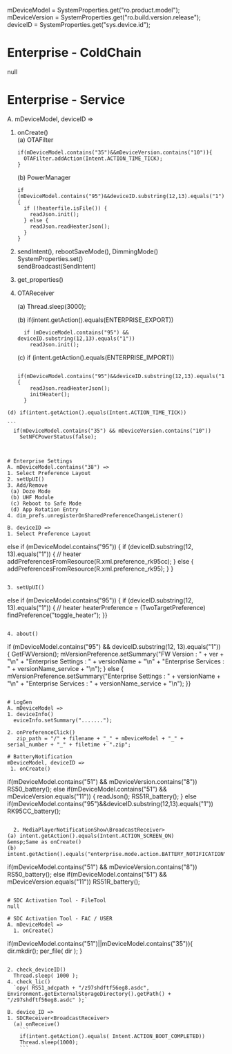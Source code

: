 mDeviceModel = SystemProperties.get("ro.product.model");  
mDeviceVersion = SystemProperties.get("ro.build.version.release");  
deviceID = SystemProperties.get("sys.device.id");  


# Enterprise - ColdChain
null

# Enterprise - Service
A. mDeviceModel, deviceID =>
1. onCreate()  
   (a) OTAFilter
   ```
   if(mDeviceModel.contains("35")&&mDeviceVersion.contains("10")){
     OTAFilter.addAction(Intent.ACTION_TIME_TICK);
   }
   ```

   (b) PowerManager
   ```
   if (mDeviceModel.contains("95")&&deviceID.substring(12,13).equals("1")) {
     if (!heaterfile.isFile()) {
       readJson.init();
     } else {
       readJson.readHeaterJson();
     }
   }
   ```

  2. sendIntent(), rebootSaveMode(), DimmingMode()  
     SystemProperties.set()  
     sendBroadcast(SendIntent)  
  3. get_properties()
  4. OTAReceiver<BroadcastReceiver>
  
      (a) Thread.sleep(3000);

      (b) if(intent.getAction().equals(ENTERPRISE_EXPORT))  

     ```
       if (mDeviceModel.contains("95") && deviceID.substring(12,13).equals("1"))
         readJson.init();
     ```
     
     (c) if (intent.getAction().equals(ENTERPRISE_IMPORT))
     
     ```
       if(mDeviceModel.contains("95")&&deviceID.substring(12,13).equals("1")){
         readJson.readHeaterJson();
         initHeater();
       }
     ```
   
    (d) if(intent.getAction().equals(Intent.ACTION_TIME_TICK))  
    
    ```
      if(mDeviceModel.contains("35") && mDeviceVersion.contains("10"))
        SetNFCPowerStatus(false);
   ```

    
# Enterprise Settings
A. mDeviceModel.contains("38") =>  
  1. Select Preference Layout
  2. setUpUI()
  3. Add/Remove  
    (a) Doze Mode  
    (b) UHF Module  
    (c) Reboot to Safe Mode  
    (d) App Rotation Entry 
  4. dim_prefs.unregisterOnSharedPreferenceChangeListener()

B. deviceID => 
  1. Select Preference Layout
  ```
  else if (mDeviceModel.contains("95")) {
    if (deviceID.substring(12, 13).equals("1")) { 
      // heater
      addPreferencesFromResource(R.xml.preference_rk95cc);
    } else {
      addPreferencesFromResource(R.xml.preference_rk95);
    }
  }
  ```

  3. setUpUI()  
  ```
  else if (mDeviceModel.contains("95")) {
    if (deviceID.substring(12, 13).equals("1")) {
      // heater
      heaterPreference = (TwoTargetPreference) findPreference("toggle_heater");
    }}
  ```

  4. about()  
  ```
  if (mDeviceModel.contains("95") && deviceID.substring(12, 13).equals("1")) {
    GetFWVersion();
    mVersionPreference.setSummary("FW Version : " + ver + "\n" + "Enterprise Settings : " + versionName + "\n" + "Enterprise Services : " + versionName_service + "\n");
  } else {
      mVersionPreference.setSummary("Enterprise Settings : " + versionName + "\n" + "Enterprise Services : " + versionName_service + "\n");
    }}
  ```

# LogGen
A. mDeviceModel =>  
  1. deviceInfo()  
    eviceInfo.setSummary(".......");

  2. onPreferenceClick()  
     zip_path = "/" + filename + "_" + mDeviceModel + "_" + serial_number + "_" + filetime + ".zip";

# BatteryNotification
mDeviceModel, deviceID =>  
   1. onCreate()  
```
if(mDeviceModel.contains("51") && mDeviceVersion.contains("8"))
   RS50_battery();
else if(mDeviceModel.contains("51") && mDeviceVersion.equals("11")) {
   readJson();
   RS51R_battery();
} else if(mDeviceModel.contains("95")&&deviceID.substring(12,13).equals("1"))
   RK95CC_battery();
```

  2. MediaPlayerNotificationShow\BroadcastReceiver>  
(a) intent.getAction().equals(Intent.ACTION_SCREEN_ON)  
&emsp;Same as onCreate()  
(b) intent.getAction().equals("enterprise.mode.action.BATTERY_NOTIFICATION")  

```
if(mDeviceModel.contains("51") && mDeviceVersion.contains("8"))
   RS50_battery();
else if(mDeviceModel.contains("51") && mDeviceVersion.equals("11"))
   RS51R_battery();
```

# SDC Activation Tool - FileTool
null

# SDC Activation Tool - FAC / USER
A. mDeviceModel =>  
  1. onCreate()
  ```
  if(mDeviceModel.contains("51")||mDeviceModel.contains("35")){
    dir.mkdir();
    per_file( dir );
  }
  ```

  2. check_deviceID()  
    Thread.sleep( 1000 );  
  4. check_lic()  
    `opy( RS51_adcpath + "/z97shdftf56eg8.asdc", Environment.getExternalStorageDirectory().getPath() + "/z97shdftf56eg8.asdc" );`

B. device_ID =>  
  1. SDCReceiver<BroadcastReceiver>  
    (a) onReceive()
      ```  
      if(intent.getAction().equals( Intent.ACTION_BOOT_COMPLETED))
      Thread.sleep(1000);
      ```
